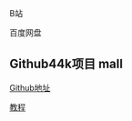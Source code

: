 B站

百度网盘



## Github44k项目 mall

[Github地址](https://github.com/macrozheng/mall)

[教程](http://www.macrozheng.com/#/foreword/mall_foreword_01)
